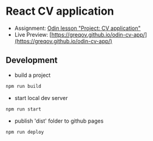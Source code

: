 # React CV application

- Assignment: [Odin lesson "Project: CV application"](https://www.theodinproject.com/lessons/node-path-javascript-cv-application)
- Live Preview: [https://greqov.github.io/odin-cv-app/](https://greqov.github.io/odin-cv-app/)

## Development

- build a project

```bash
npm run build
```

- start local dev server

```bash
npm run start
```

- publish 'dist' folder to github pages

```bash
npm run deploy
```
